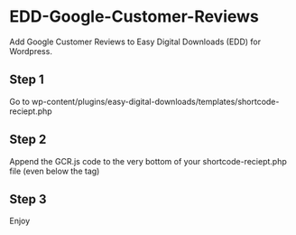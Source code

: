 # EDD-Google-Customer-Reviews
Add Google Customer Reviews to Easy Digital Downloads (EDD) for Wordpress.

## Step 1
Go to wp-content/plugins/easy-digital-downloads/templates/shortcode-reciept.php

## Step 2
Append the GCR.js code to the very bottom of your shortcode-reciept.php file (even below the <?php endif; ?> tag)
  
## Step 3
Enjoy
